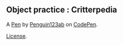 Object practice : Critterpedia
------------------------------


A [Pen](https://codepen.io/Penguin123ab/pen/zYvMVga) by [Penguin123ab](https://codepen.io/Penguin123ab) on [CodePen](https://codepen.io).

[License](https://codepen.io/Penguin123ab/pen/zYvMVga/license).
